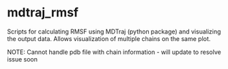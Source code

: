 # mdtraj_rmsf
Scripts for calculating RMSF using MDTraj (python package) and visualizing the output data. Allows visualization of multiple chains on the same plot.

NOTE: Cannot handle pdb file with chain information - will update to resolve issue soon
